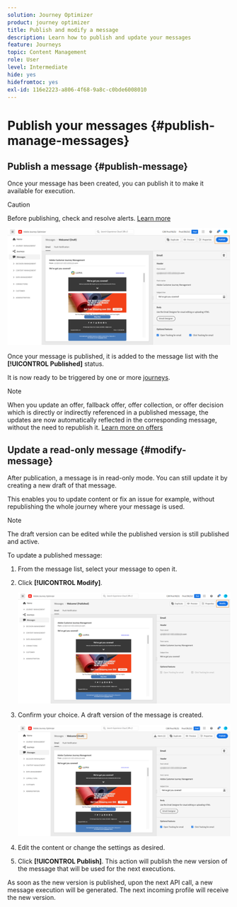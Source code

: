 ```yaml
---
solution: Journey Optimizer
product: journey optimizer
title: Publish and modify a message
description: Learn how to publish and update your messages
feature: Journeys
topic: Content Management
role: User
level: Intermediate
hide: yes
hidefromtoc: yes
exl-id: 116e2223-a806-4f68-9a8c-c0bde6008010
---
```

# Publish your messages {#publish-manage-messages}

## Publish a message {#publish-message}

Once your message has been created, you can publish it to make it available for execution.

>[!CAUTION]
>
>Before publishing, check and resolve alerts. [Learn more](alerts.md)

![](assets/publish-message.png)

Once your message is published, it is added to the message list with the **[!UICONTROL Published]** status.

It is now ready to be triggered by one or more [journeys](../building-journeys/journey.md).

>[!NOTE]
>
>When you update an offer, fallback offer, offer collection, or offer decision which is directly or indirectly referenced in a published message, the updates are now automatically reflected in the corresponding message, without the need to republish it. [Learn more on offers](../offers/get-started/starting-offer-decisioning.md)

## Update a read-only message {#modify-message}

After publication, a message is in read-only mode. You can still update it by creating a new draft of that message.

This enables you to update content or fix an issue for example, without republishing the whole journey where your message is used.

>[!NOTE]
>
>The draft version can be edited while the published version is still published and active.

To update a published message:

1. From the message list, select your message to open it.

1. Click **[!UICONTROL Modify]**.

   ![](assets/message-modify.png)

1. Confirm your choice. A draft version of the message is created.

   ![](assets/message-modify-v2.png)

1. Edit the content or change the settings as desired.
1. Click **[!UICONTROL Publish]**. This action will publish the new version of the message that will be used for the next executions.

As soon as the new version is published, upon the next API call, a new message execution will be generated. The next incoming profile will receive the new version.

<!--For batch messages, the audience/segment being processed in the previous execution will not be affected by the new version. Only the next incoming API call with an audience/segment will generate a new message execution with the new version. -->
